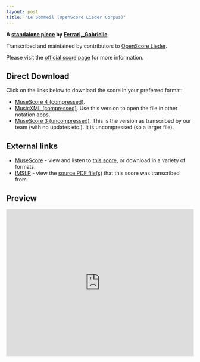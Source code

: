 ```yaml
---
layout: post
title: 'Le Sommeil (OpenScore Lieder Corpus)'
---
```


__A [standalone piece](https://fourscoreandmore.org/OpenScore/Ferrari%2C_Gabrielle/_/) by [Ferrari,_Gabrielle](https://fourscoreandmore.org/OpenScore/Ferrari%2C_Gabrielle)__

Transcribed and maintained by contributors to [OpenScore Lieder].

Please visit the [official score page] for more information.

[official score page]: https://musescore.com/openscore-lieder-corpus/scores/6567603
[OpenScore Lieder]: https://musescore.com/openscore-lieder-corpus

## Direct Download

Click on the links below to download the score in your preferred format:
- [MuseScore 4 (compressed)](https://fourscoreandmore.org/OpenScore/Ferrari%2C_Gabrielle/_/Le_Sommeil.mscz).
- [MusicXML (compressed)](https://fourscoreandmore.org/OpenScore/Ferrari%2C_Gabrielle/_/Le_Sommeil.mxl). Use this version to open the file in other notation apps.
- [MuseScore 3 (uncompressed)](https://raw.githubusercontent.com/OpenScore/Lieder/refs/heads/main/scores/Ferrari%2C_Gabrielle/_/Le_Sommeil/lc6567603.mscx). This is the version as transcribed by our team (with no updates etc.). It is uncompressed (so a larger file).

## External links

- [MuseScore] - view and listen to [this score][MuseScore], or download in a variety of formats.
- [IMSLP] - view the [source PDF file(s)][IMSLP] that this score was transcribed from.

[MuseScore]: https://musescore.com/score/6567603
[IMSLP]: https://imslp.org/wiki/Special:ReverseLookup/575893

## Preview

<iframe width="100%" height="394" src="https://musescore.com/openscore-lieder-corpus/scores/6567603/embed" frameborder="0" allowfullscreen allow="autoplay; fullscreen"></iframe>
